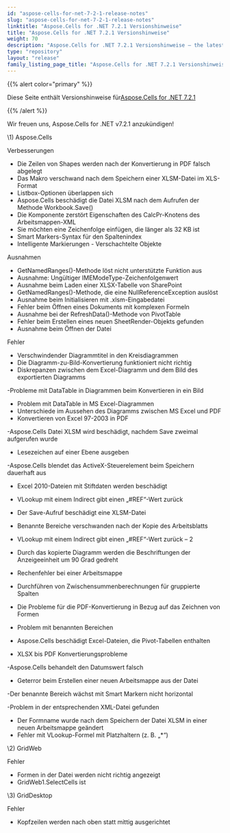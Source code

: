 ```yaml
---
id: "aspose-cells-for-net-7-2-1-release-notes"
slug: "aspose-cells-for-net-7-2-1-release-notes"
linktitle: "Aspose.Cells for .NET 7.2.1 Versionshinweise"
title: "Aspose.Cells for .NET 7.2.1 Versionshinweise"
weight: 70
description: "Aspose.Cells for .NET 7.2.1 Versionshinweise – the latest updates and fixes."
type: "repository"
layout: "release"
family_listing_page_title: "Aspose.Cells for .NET 7.2.1 Versionshinweise"
---
```

{{% alert color="primary" %}} 

 Diese Seite enthält Versionshinweise für[Aspose.Cells for .NET 7.2.1](https://releases.aspose.com/cells/net/new-releases/aspose.cells-for-.net-7.2.1/)

{{% /alert %}} 

 Wir freuen uns, Aspose.Cells for .NET v7.2.1 anzukündigen!



\1) Aspose.Cells 



 Verbesserungen

- Die Zeilen von Shapes werden nach der Konvertierung in PDF falsch abgelegt
- Das Makro verschwand nach dem Speichern einer XLSM-Datei im XLS-Format
- Listbox-Optionen überlappen sich
- Aspose.Cells beschädigt die Datei XLSM nach dem Aufrufen der Methode Workbook.Save()
- Die Komponente zerstört Eigenschaften des CalcPr-Knotens des Arbeitsmappen-XML
- Sie möchten eine Zeichenfolge einfügen, die länger als 32 KB ist
- Smart Markers-Syntax für den Spaltenindex
- Intelligente Markierungen - Verschachtelte Objekte



 Ausnahmen

- GetNamedRanges()-Methode löst nicht unterstützte Funktion aus
- Ausnahme: Ungültiger IMEModeType-Zeichenfolgenwert
- Ausnahme beim Laden einer XLSX-Tabelle von SharePoint
- GetNamedRanges()-Methode, die eine NullReferenceException auslöst
- Ausnahme beim Initialisieren mit .xlsm-Eingabedatei
- Fehler beim Öffnen eines Dokuments mit komplexen Formeln
- Ausnahme bei der RefreshData()-Methode von PivotTable
- Fehler beim Erstellen eines neuen SheetRender-Objekts gefunden
- Ausnahme beim Öffnen der Datei



 Fehler

- Verschwindender Diagrammtitel in den Kreisdiagrammen
- Die Diagramm-zu-Bild-Konvertierung funktioniert nicht richtig
- Diskrepanzen zwischen dem Excel-Diagramm und dem Bild des exportierten Diagramms

 -Probleme mit DataTable in Diagrammen beim Konvertieren in ein Bild

- Problem mit DataTable in MS Excel-Diagrammen
- Unterschiede im Aussehen des Diagramms zwischen MS Excel und PDF
- Konvertieren von Excel 97-2003 in PDF

 -Aspose.Cells Datei XLSM wird beschädigt, nachdem Save zweimal aufgerufen wurde

- Lesezeichen auf einer Ebene ausgeben

 -Aspose.Cells blendet das ActiveX-Steuerelement beim Speichern dauerhaft aus

- Excel 2010-Dateien mit Stiftdaten werden beschädigt
- VLookup mit einem Indirect gibt einen „#REF“-Wert zurück
- Der Save-Aufruf beschädigt eine XLSM-Datei
- Benannte Bereiche verschwanden nach der Kopie des Arbeitsblatts
- VLookup mit einem Indirect gibt einen „#REF“-Wert zurück – 2
- Durch das kopierte Diagramm werden die Beschriftungen der Anzeigeeinheit um 90 Grad gedreht
- Rechenfehler bei einer Arbeitsmappe
- Durchführen von Zwischensummenberechnungen für gruppierte Spalten
- Die Probleme für die PDF-Konvertierung in Bezug auf das Zeichnen von Formen

 - Problem mit benannten Bereichen

- Aspose.Cells beschädigt Excel-Dateien, die Pivot-Tabellen enthalten
- XLSX bis PDF Konvertierungsprobleme

 -Aspose.Cells behandelt den Datumswert falsch

- Geterror beim Erstellen einer neuen Arbeitsmappe aus der Datei

 -Der benannte Bereich wächst mit Smart Markern nicht horizontal

 -Problem in der entsprechenden XML-Datei gefunden

- Der Formname wurde nach dem Speichern der Datei XLSM in einer neuen Arbeitsmappe geändert
- Fehler mit VLookup-Formel mit Platzhaltern (z. B. „*“)



 \2) GridWeb



 Fehler

- Formen in der Datei werden nicht richtig angezeigt
- GridWeb1.SelectCells ist



 \3) GridDesktop



 Fehler

- Kopfzeilen werden nach oben statt mittig ausgerichtet


